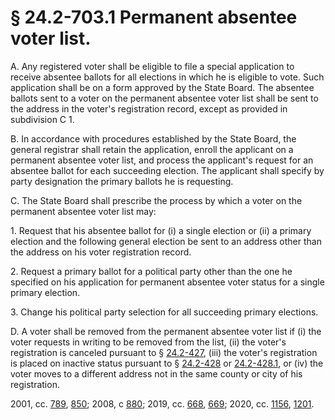 # § 24.2-703.1 Permanent absentee voter list.

<p>A. Any registered voter shall be eligible to file a special application to receive absentee ballots for all elections in which he is eligible to vote. Such application shall be on a form approved by the State Board. The absentee ballots sent to a voter on the permanent absentee voter list shall be sent to the address in the voter's registration record, except as provided in subdivision C 1.</p><p>B. In accordance with procedures established by the State Board, the general registrar shall retain the application, enroll the applicant on a permanent absentee voter list, and process the applicant's request for an absentee ballot for each succeeding election. The applicant shall specify by party designation the primary ballots he is requesting.</p><p>C. The State Board shall prescribe the process by which a voter on the permanent absentee voter list may:</p><p>1. Request that his absentee ballot for (i) a single election or (ii) a primary election and the following general election be sent to an address other than the address on his voter registration record.</p><p>2. Request a primary ballot for a political party other than the one he specified on his application for permanent absentee voter status for a single primary election.</p><p>3. Change his political party selection for all succeeding primary elections.</p><p>D. A voter shall be removed from the permanent absentee voter list if (i) the voter requests in writing to be removed from the list, (ii) the voter's registration is canceled pursuant to § <a href='/vacode/24.2-427/'>24.2-427</a>, (iii) the voter's registration is placed on inactive status pursuant to § <a href='/vacode/24.2-428/'>24.2-428</a> or <a href='/vacode/24.2-428.1/'>24.2-428.1</a>, or (iv) the voter moves to a different address not in the same county or city of his registration.</p><p>2001, cc. <a href='http://lis.virginia.gov/cgi-bin/legp604.exe?011+ful+CHAP0789'>789</a>, <a href='http://lis.virginia.gov/cgi-bin/legp604.exe?011+ful+CHAP0850'>850</a>; 2008, c <a href='http://lis.virginia.gov/cgi-bin/legp604.exe?081+ful+CHAP0880'>880</a>; 2019, cc. <a href='http://lis.virginia.gov/cgi-bin/legp604.exe?191+ful+CHAP0668'>668</a>, <a href='http://lis.virginia.gov/cgi-bin/legp604.exe?191+ful+CHAP0669'>669</a>; 2020, cc. <a href='http://lis.virginia.gov/cgi-bin/legp604.exe?201+ful+CHAP1156'>1156</a>, <a href='http://lis.virginia.gov/cgi-bin/legp604.exe?201+ful+CHAP1201'>1201</a>.</p>